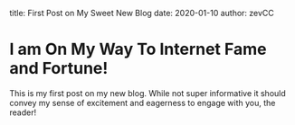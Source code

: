 title: First Post on My Sweet New Blog
date: 2020-01-10
author: zevCC

# I am On My Way To Internet Fame and Fortune!

This is my first post on my new blog. While not super informative it
should convey my sense of excitement and eagerness to engage with you,
the reader!
